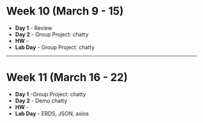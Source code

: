 # Week 10 (March 9 - 15)
* **Day 1** - Review
* **Day 2** - Group Project: chatty
* **HW** -
* **Lab Day** - Group Project: chatty

***

# Week 11 (March 16 - 22)
* **Day 1** -Group Project: chatty
* **Day 2** - Demo chatty
* **HW** -
* **Lab Day** - ERDS, JSON, axios